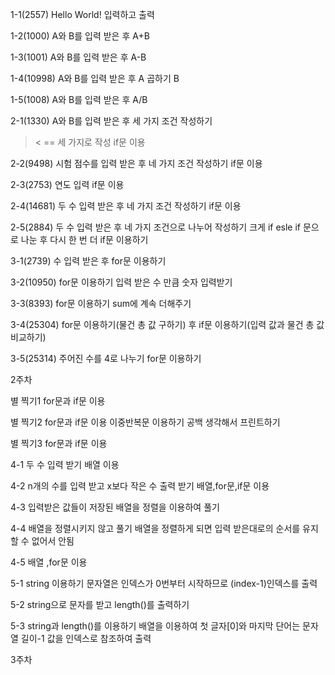 1-1(2557)
Hello World! 입력하고 출력

1-2(1000)
A와 B를 입력 받은 후 A+B 

1-3(1001)
A와 B를 입력 받은 후 A-B

1-4(10998)
A와 B를 입력 받은 후 A 곱하기 B

1-5(1008)
A와 B를 입력 받은 후 A/B

2-1(1330)
A와 B를 입력 받은 후 세 가지 조건 작성하기
> < == 세 가지로 작성
if문 이용

2-2(9498)
시험 점수를 입력 받은 후 네 가지 조건 작성하기
if문 이용

2-3(2753)
연도 입력 
if문 이용

2-4(14681)
두 수 입력 받은 후 네 가지 조건 작성하기
if문 이용

2-5(2884)
두 수 입력 받은 후 네 가지 조건으로 나누어 작성하기
크게 if esle if 문으로 나눈 후 다시 한 번 더 if문 이용하기

3-1(2739)
수 입력 받은 후 
for문 이용하기

3-2(10950)
for문 이용하기
입력 받은 수 만큼 숫자 입력받기

3-3(8393)
for문 이용하기 sum에 계속 더해주기

3-4(25304)
for문 이용하기(물건 총 값 구하기) 
후 if문 이용하기(입력 값과 물건 총 값 비교하기)

3-5(25314)
주어진 수를 4로 나누기
for문 이용하기


2주차

별 찍기1
for문과 if문 이용

별 찍기2
for문과 if문 이용 이중반복문 이용하기
공백 생각해서 프린트하기

별 찍기3
for문과 if문 이용

4-1
두 수 입력 받기
배열 이용

4-2
n개의 수를 입력 받고
x보다 작은 수 출력 받기
배열,for문,if문 이용

4-3
입력받은 값들이 저장된 배열을
정렬을 이용하여 풀기

4-4
배열을 정렬시키지 않고 풀기
배열을 정렬하게 되면 입력 받은대로의 순서를 유지할 수 없어서 안됨

4-5
배열 ,for문 이용

5-1
string 이용하기
문자열은 인덱스가 0번부터 시작하므로 (index-1)인덱스를 출력

5-2
string으로 문자를 받고 length()를 출력하기

5-3
string과 length()를 이용하기
배열을 이용하여 첫 글자[0]와 
마지막 단어는 문자열 길이-1 값을 인덱스로 참조하여 출력


3주차


















